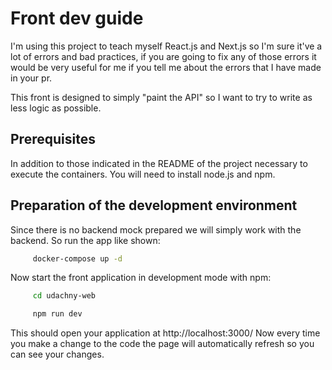 # Front dev guide

I'm using this project to teach myself React.js and Next.js so I'm sure it've a lot of errors and bad practices, if you are going to fix any of those errors it would be very useful for me if you tell me about the errors that I have made in your pr.

This front is designed to simply "paint the API" so I want to try to write as less logic as possible.

## Prerequisites 

In addition to those indicated in the README of the project necessary to execute the containers. You will need to install node.js and npm.

## Preparation of the development environment

Since there is no backend mock prepared we will simply work with the backend. So run the app like shown:

```bash
     docker-compose up -d
```

Now start the front application in development mode with npm:

```bash
     cd udachny-web

     npm run dev
```

This should open your application at http://localhost:3000/ Now every time you make a change to the code the page will automatically refresh so you can see your changes.
